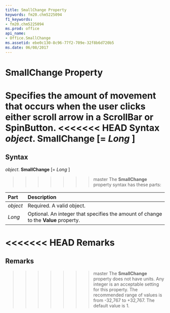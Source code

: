 ```yaml
---
title: SmallChange Property
keywords: fm20.chm5225094
f1_keywords:
- fm20.chm5225094
ms.prod: office
api_name:
- Office.SmallChange
ms.assetid: ebe0c130-8c96-77f2-709e-32f8b6d720b5
ms.date: 06/08/2017
---
```



# SmallChange Property



Specifies the amount of movement that occurs when the user clicks either scroll arrow in a  **ScrollBar** or **SpinButton**.
<<<<<<< HEAD
 **Syntax**
 _object_. **SmallChange** [= _Long_ ]
=======

## Syntax

_object_. **SmallChange** [= _Long_ ]
>>>>>>> master
The  **SmallChange** property syntax has these parts:


|**Part**|**Description**|
|:-----|:-----|
| _object_|Required. A valid object.|
| _Long_|Optional. An integer that specifies the amount of change to the  **Value** property.|

<<<<<<< HEAD
 **Remarks**
=======
## Remarks

>>>>>>> master
The  **SmallChange** property does not have units.
Any integer is an acceptable setting for this property. The recommended range of values is from -32,767 to +32,767. The default value is 1.

